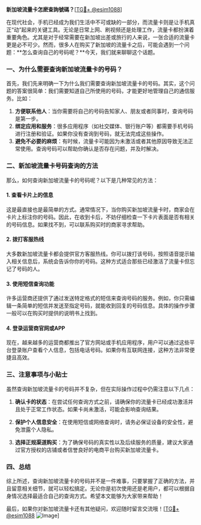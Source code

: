 **新加坡流量卡怎麽查詢號碼？**[[TG💪+ @esim1088](https://t.me/s/esim1088)]

在现代社会，手机已经成为我们生活中不可或缺的一部分，而流量卡则是让手机真正“动”起来的关键工具。无论是日常上网、刷视频还是处理工作，流量卡都扮演着重要角色。尤其是对于经常需要在新加坡出差或旅行的人来说，一张合适的流量卡更是必不可少。然而，很多人在购买了新加坡的流量卡之后，可能会遇到一个问题：**怎么查询自己的号码呢？**今天，我们就来聊聊这个话题。

### 一、为什么需要查询新加坡流量卡的号码？

首先，我们先来明确一下为什么我们需要查询新加坡流量卡的号码。其实，这个问题的答案很简单：我们需要知道自己所使用的号码，才能更好地管理自己的通信服务。比如：

1. **方便联系他人**：当你需要将自己的号码告知家人、朋友或者同事时，查询号码是第一步。
2. **绑定应用和服务**：很多应用程序（如社交媒体、银行账户等）都需要手机号码进行注册和验证。如果你没有查询到号码，就无法完成这些操作。
3. **避免不必要的麻烦**：有时候，流量卡可能因为未激活或者其他原因导致无法正常使用。查询号码可以帮助你确认是否存在问题，并及时解决。

### 二、新加坡流量卡号码查询的方法

那么，如何查询新加坡流量卡的号码呢？以下是几种常见的方法：

#### 1. 查看卡片上的信息

这是最直接也是最简单的方式。通常情况下，当你购买新加坡流量卡时，商家会在卡片上标注你的号码。因此，在收到卡后，不妨仔细检查一下卡片表面是否有相关的号码信息。如果找不到，可以联系购买时的商家寻求帮助。

#### 2. 拨打客服热线

大多数新加坡流量卡都会提供官方客服热线。你可以拨打该号码，按照语音提示输入相关信息后，系统会告诉你你的号码。这种方式适合那些已经激活了流量卡但忘记了号码的人。

#### 3. 使用短信查询功能

许多运营商还提供了通过发送特定格式的短信来查询号码的服务。例如，你只需编辑一条简单的短信并发送至指定号码，就能收到回复的号码信息。具体的操作步骤一般可以在购买时提供的说明书上找到。

#### 4. 登录运营商官网或APP

现在，越来越多的运营商都推出了官方网站或手机应用程序，用户可以通过这些平台登录账户查看个人信息，包括电话号码。如果你有互联网连接，这种方法非常便捷且高效。

### 三、注意事项与小贴士

虽然查询新加坡流量卡的号码并不复杂，但在实际操作过程中仍需注意以下几点：

1. **确认卡的状态**：在尝试任何查询方式之前，请确保你的流量卡已经成功激活并且处于正常工作状态。如果卡尚未激活，可能会影响查询结果。
   
2. **保护个人信息安全**：在使用短信或网络查询时，请务必保证设备的安全性，避免泄露个人隐私。

3. **选择正规渠道购买**：为了确保号码的真实性以及后续服务的质量，建议大家通过官方授权的店铺或者信誉良好的电商平台购买新加坡流量卡。

### 四、总结

综上所述，查询新加坡流量卡的号码并不是一件难事，只要掌握了正确的方法，并且留意相关细节，就可以轻松搞定。无论你是初次使用还是老用户，都可以根据自身情况选择最适合自己的查询方式。希望本文能够为大家带来帮助！

最后，如果你对新加坡流量卡还有其他疑问，欢迎随时留言交流哦！[[TG💪+ @esim1088](https://t.me/s/esim1088) ![Image](https://i.postimg.cc/4NQfJmqS/Snipaste-2025-05-13-00-14-12.png)]